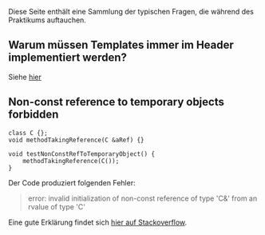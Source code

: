 Diese Seite enthält eine Sammlung der typischen Fragen, die während des Praktikums auftauchen.

## Warum müssen Templates immer im Header implementiert werden? ##

Siehe [hier](http://stackoverflow.com/questions/495021/why-can-templates-only-be-implemented-in-the-header-file/495048#495048)

## Non-const reference to temporary objects forbidden ##

```
class C {};
void methodTakingReference(C &aRef) {}

void testNonConstRefToTemporaryObject() {
	methodTakingReference(C());
}
```

Der Code produziert folgenden Fehler:
> error: invalid initialization of non-const reference of type 'C&' from an rvalue of type 'C'

Eine gute Erklärung findet sich [hier auf Stackoverflow](http://stackoverflow.com/questions/84427/is-it-legal-to-pass-a-newly-constructed-object-by-reference-to-a-function/1152218#1152218).
